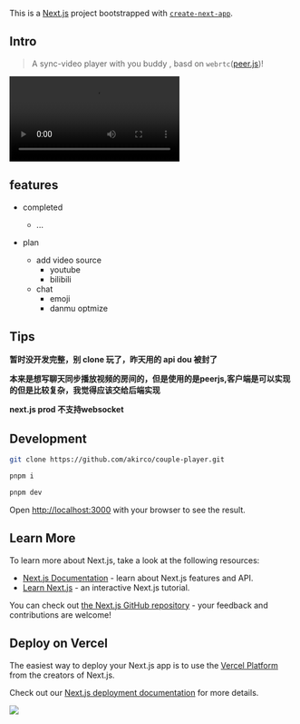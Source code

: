 This is a [Next.js](https://nextjs.org/) project bootstrapped with [`create-next-app`](https://github.com/vercel/next.js/tree/canary/packages/create-next-app).

## Intro
> A sync-video player with you buddy , basd on `webrtc`([peer.js](https://peerjs.com))!

<video src="./preview.mp4" controls></video>

## features

- completed
  - ...

- plan
  - add video source   
    - youtube
    - bilibili
  - chat
    - emoji
    - danmu optmize
      
## Tips

**暂时没开发完整，别 clone 玩了，昨天用的 api dou 被封了**

**本来是想写聊天同步播放视频的房间的，但是使用的是peerjs,客户端是可以实现的但是比较复杂，我觉得应该交给后端实现**

**next.js prod 不支持websocket**

## Development

```bash
git clone https://github.com/akirco/couple-player.git

pnpm i

pnpm dev
```

Open [http://localhost:3000](http://localhost:3000) with your browser to see the result.


## Learn More

To learn more about Next.js, take a look at the following resources:

- [Next.js Documentation](https://nextjs.org/docs) - learn about Next.js features and API.
- [Learn Next.js](https://nextjs.org/learn) - an interactive Next.js tutorial.

You can check out [the Next.js GitHub repository](https://github.com/vercel/next.js/) - your feedback and contributions are welcome!

## Deploy on Vercel

The easiest way to deploy your Next.js app is to use the [Vercel Platform](https://vercel.com/new?utm_medium=default-template&filter=next.js&utm_source=create-next-app&utm_campaign=create-next-app-readme) from the creators of Next.js.

Check out our [Next.js deployment documentation](https://nextjs.org/docs/deployment) for more details.

![](https://images6.alphacoders.com/132/1327989.png)

